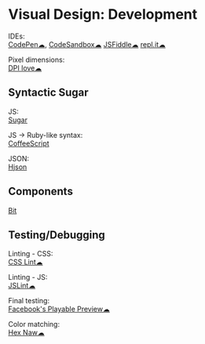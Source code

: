 # Visual Design: Development

IDEs:  
[CodePen☁](https://codepen.io/),
[CodeSandbox☁](https://codesandbox.io/)
[JSFiddle☁](https://jsfiddle.net/)
[repl.it☁](https://repl.it/)

Pixel dimensions:  
[DPI love☁](https://dpi.lv/)

## Syntactic Sugar

JS:  
[Sugar](https://sugarjs.com/)

JS -> Ruby-like syntax:  
[CoffeeScript](https://coffeescript.org/)

JSON:  
[Hjson](https://github.com/hjson/hjson-js)

## Components

[Bit](https://bit.dev/)

## Testing/Debugging

Linting - CSS:  
[CSS Lint☁](http://csslint.net/)

Linting - JS:  
[JSLint☁](https://jslint.com/)

Final testing:  
[Facebook's Playable Preview☁](https://developers.facebook.com/tools/playable-preview/)

Color matching:  
[Hex Naw☁](https://hexnaw.com/)
